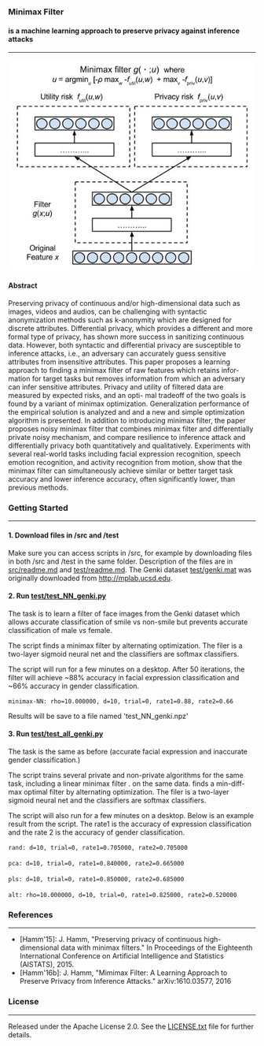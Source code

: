 ### Minimax Filter
#### is a machine learning approach to preserve privacy against inference attacks
---

![concept figure](minimaxfilter2.jpg "Example minimax filter")

#### Abstract

Preserving privacy of continuous and/or high-dimensional data such as images, videos
and audios, can be challenging with syntactic anonymization methods such as k-anonymity
which are designed for discrete attributes. Differential privacy, which provides a different
and more formal type of privacy, has shown more success in sanitizing continuous data.
However, both syntactic and differential privacy are susceptible to inference attacks, i.e., an
adversary can accurately guess sensitive attributes from insensitive attributes. This paper
proposes a learning approach to finding a minimax filter of raw features which retains infor-
mation for target tasks but removes information from which an adversary can infer sensitive
attributes. Privacy and utility of filtered data are measured by expected risks, and an opti-
mal tradeoff of the two goals is found by a variant of minimax optimization. Generalization
performance of the empirical solution is analyzed and and a new and simple optimization
algorithm is presented. In addition to introducing minimax filter, the paper proposes noisy
minimax filter that combines minimax filter and differentially private noisy mechanism,
and compare resilience to inference attack and differentially privacy both quantitatively
and qualitatively. Experiments with several real-world tasks including facial expression
recognition, speech emotion recognition, and activity recognition from motion, show that
the minimax filter can simultaneously achieve similar or better target task accuracy and
lower inference accuracy, often significantly lower, than previous methods.


### Getting Started
---
#### 1. Download files in /src and /test
Make sure you can access scripts in /src, for example by downloading files in both /src and /test in the same folder.
Description of the files are in [src/readme.md](src/readme.md) and [test/readme.md](test/readme.md).
The Genki dataset [test/genki.mat](test/genki.mat) was originally downloaded from http://mplab.ucsd.edu. 

#### 2. Run [test/test_NN_genki.py](test/test_NN_genki.py) 
The task is to learn a filter of face images from the Genki dataset which allows accurate classification of smile vs non-smile but prevents accurate classification of male vs female. 

The script finds a minimax filter by alternating optimization. The filer is a two-layer sigmoid neural net and the classifiers are softmax classifiers. 

The script will run for a few minutes on a desktop. 
After 50 iterations, the filter will achieve ~88% accuracy in facial expression classification and ~66% accuracy in gender classification.
```
minimax-NN: rho=10.000000, d=10, trial=0, rate1=0.88, rate2=0.66
```
Results will be save to a file named 'test_NN_genki.npz'

#### 3. Run [test/test_all_genki.py](test/test_all_genki.py)
The task is the same as before (accurate facial expression and inaccurate gender classification.)

The script trains several private and non-private algorithms for the same task, including a linear minimax filter . on the same data. finds a min-diff-max optimal filter by alternating optimization. The filer is a two-layer sigmoid neural net and the classifiers are softmax classifiers. 

The script will also run for a few minutes on a desktop. 
Below is an example result from the script. The rate1 is the accuracy of expression classification and the rate 2 is the accuracy of gender classification.
```
rand: d=10, trial=0, rate1=0.705000, rate2=0.705000

pca: d=10, trial=0, rate1=0.840000, rate2=0.665000

pls: d=10, trial=0, rate1=0.850000, rate2=0.685000

alt: rho=10.000000, d=10, trial=0, rate1=0.825000, rate2=0.520000
```


### References
---
* [Hamm'15]: J. Hamm, "Preserving privacy of continuous high-dimensional data with minimax filters." 
In Proceedings of the Eighteenth International Conference on Artificial Intelligence and Statistics (AISTATS), 2015.
* [Hamm'16b]: J. Hamm, "Mimimax Filter: A Learning Approach to Preserve Privacy from Inference Attacks." arXiv:1610.03577, 2016


### License
---
Released under the Apache License 2.0.  See the [LICENSE.txt](LICENSE.txt) file for further details.





